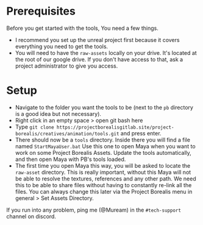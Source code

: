 # Prerequisites

Before you get started with the tools, You need a few things.

* I recommend you set up the unreal project first because it covers everything you need to get the tools.
* You will need to have the `raw-assets` locally on your drive. It's located at the root of our google drive. If you don't have access to that, ask a project administrator to give you access.

# Setup

* Navigate to the folder you want the tools to be (next to the `pb` directory is a good idea but not necessary).
* Right click in an empty space > open git bash here
* Type `git clone https://projectborealisgitlab.site/project-borealis/creatives/animation/tools.git` and press enter.
* There should now be a `tools` directory. Inside there you will find a file named `StartMayaUser.bat` Use this one to open Maya when you want to work on some Project Borealis Assets.
  Update the tools automatically, and then open Maya with PB's tools loaded.
* The first time you open Maya this way, you will be asked to locate the `raw-asset` directory. 
  This is really important, without this Maya will not be able to resolve the textures, references and any other path.
  We need this to be able to share files without having to constantly re-link all the files.
  You can always change this later via the Project Borealis menu in general > Set Assets Directory.

If you run into any problem, ping me (@Muream) in the `#tech-support` channel on discord.

